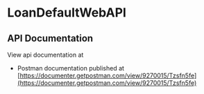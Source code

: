 # LoanDefaultWebAPI

## API Documentation
View api documentation at
* Postman documentation published at [https://documenter.getpostman.com/view/9270015/Tzsfn5fe](https://documenter.getpostman.com/view/9270015/Tzsfn5fe)
